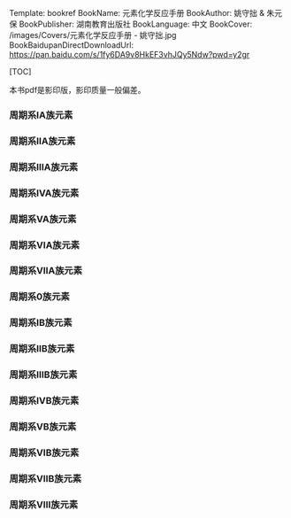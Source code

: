 Template: bookref
BookName: 元素化学反应手册
BookAuthor: 姚守拙 & 朱元保
BookPublisher: 湖南教育出版社
BookLanguage: 中文
BookCover: /images/Covers/元素化学反应手册 - 姚守拙.jpg
BookBaidupanDirectDownloadUrl: https://pan.baidu.com/s/1fy6DA9v8HkEF3vhJQy5Ndw?pwd=y2gr 


[TOC]

本书pdf是影印版，影印质量一般偏差。

### 周期系ⅠA族元素

### 周期系ⅡA族元素

### 周期系ⅢA族元素

### 周期系ⅣA族元素

### 周期系ⅤA族元素

### 周期系ⅥA族元素

### 周期系ⅦA族元素

### 周期系0族元素

### 周期系ⅠB族元素

### 周期系ⅡB族元素

### 周期系ⅢB族元素

### 周期系ⅣB族元素

### 周期系ⅤB族元素

### 周期系ⅥB族元素

### 周期系ⅦB族元素

### 周期系Ⅷ族元素

